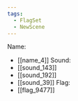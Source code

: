 ```yaml
---
tags:
  - FlagSet
  - NewScene
---
```

Name:
- [[name_4]]
Sound:
- [[sound_143]]
- [[sound_192]]
- [[sound_39]]
Flag:
- [[flag_9477]]
